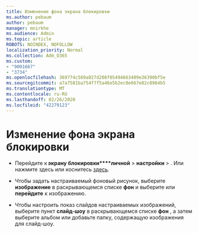 ```yaml
---
title: Изменение фона экрана блокировки
ms.author: pebaum
author: pebaum
manager: mnirkhe
ms.audience: Admin
ms.topic: article
ROBOTS: NOINDEX, NOFOLLOW
localization_priority: Normal
ms.collection: Adm_O365
ms.custom:
- "9001667"
- "3734"
ms.openlocfilehash: 369774c569a027d206f05494663409e36390bf5e
ms.sourcegitcommit: a7a7581ba754f7f5a46e5b2ec0e667e82c8964b5
ms.translationtype: MT
ms.contentlocale: ru-RU
ms.lasthandoff: 02/26/2020
ms.locfileid: "42279123"
---
```

# <a name="change-your-lock-screen-background"></a>Изменение фона экрана блокировки

- Перейдите к **экрану блокировки****личной** > **настройки** > . Или нажмите здесь или коснитесь [здесь](ms-settings:lockscreen?activationSource=GetHelp).

- Чтобы задать настраиваемый фоновый рисунок, выберите **изображение** в раскрывающемся списке **фон** и выберите или **перейдите** к изображению. 

- Чтобы настроить показ слайдов настраиваемых изображений, выберите пункт **слайд-шоу** в раскрывающемся списке **фон** , а затем выберите альбом или добавьте папку, содержащую изображения для слайд-шоу. 

